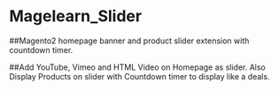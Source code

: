 # Magelearn_Slider
##Magento2 homepage banner and product slider extension with countdown timer.

##Add YouTube, Vimeo and HTML Video on Homepage as slider. Also Display Products on slider with Countdown timer to display like a deals.
